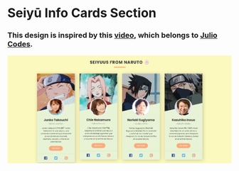 # Seiyū Info Cards Section
### This design is inspired by this [video](https://youtu.be/GWE9ay9H7uU), which belongs to [Julio Codes](https://www.youtube.com/@juliocodes).

![preview img](/preview.png)
